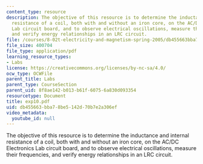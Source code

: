 ```yaml
---
content_type: resource
description: The objective of this resource is to determine the inductance and internal
  resistance of a coil, both with and without an iron core, on the AC/DC Electronics
  Lab circuit board, and to observe electrical oscillations, measure their frequencies,
  and verify energy relationships in an LRC circuit.
file: /courses/8-02t-electricity-and-magnetism-spring-2005/db455663bba78be5142d70b7e2a306ef_exp10.pdf
file_size: 400704
file_type: application/pdf
learning_resource_types:
- Labs
license: https://creativecommons.org/licenses/by-nc-sa/4.0/
ocw_type: OCWFile
parent_title: Labs
parent_type: CourseSection
parent_uid: 8f8ae142-b013-b61f-6075-6a830d093354
resourcetype: Document
title: exp10.pdf
uid: db455663-bba7-8be5-142d-70b7e2a306ef
video_metadata:
  youtube_id: null
---
```

The objective of this resource is to determine the inductance and internal resistance of a coil, both with and without an iron core, on the AC/DC Electronics Lab circuit board, and to observe electrical oscillations, measure their frequencies, and verify energy relationships in an LRC circuit.